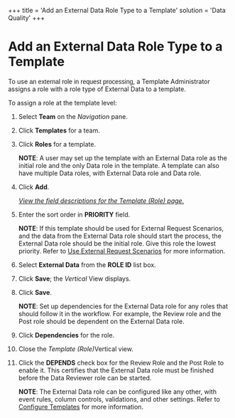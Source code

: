 +++
title = 'Add an External Data Role Type to a Template'
solution = 'Data Quality'
+++

# Add an External Data Role Type to a Template

To use <span style="font-family: Arial, sans-serif;">an external role in
request processing</span>, a Template Administrator assigns a role with
a role type of External Data to a template.

To assign a role at the template level:

1.  Select **Team** on the *Navigation
    <span style="font-style: normal;">pane</span>*.

2.  Click **Templates** for a team.

3.  Click **Roles** for a template.
    
    **NOTE**: A user may set up the template with an External Data role
    as the initial role and the only Data role in the template. A
    template can also have multiple Data roles, with External Data role
    and Data role.

4.  Click **Add**.
    
    *[View the field descriptions for the Template (Role)
    page.](../Page_Desc/Template_Role_H.htm)*

5.  Enter the sort order in **PRIORITY** field.
    
    **NOTE**: If this template should be used for External Request
    Scenarios, and the data from the External Data role should start the
    process, the External Data role should be the initial role. Give
    this role the lowest priority. Refer to [Use External Request
    Scenarios](Use_External_Request_Scenarios.htm) for more information.

6.  Select **External Data** from the **ROLE ID** list box.

7.  Click **Save**; the *Vertical* View displays.

8.  Click **Save**.
    
    **NOTE**: Set up dependencies for the External Data role for any
    roles that should follow it in the workflow. For example, the Review
    role and the Post role should be dependent on the External Data
    role.

9.  Click **Dependencies** for the role.

10. Close the <span style="font-style: italic;">Template
    (Role)</span><span>Vertical view.</span>

11. Click the **DEPENDS** check box for the
    <span style="font-family: Arial, sans-serif;">Review Role and the
    Post Role</span> to enable it. This certifies that the External Data
    role must be finished before the Data Reviewer role can be started.
    
    **NOTE**: The External Data role can be configured like any other,
    with event rules, column controls, validations, and other settings.
    Refer to [Configure Templates](Configure_Templates.htm) for more
    information.
